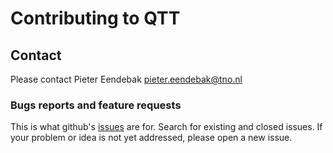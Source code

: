 # Contributing to QTT

## Contact

Please contact Pieter Eendebak pieter.eendebak@tno.nl

### Bugs reports and feature requests

This is what github's [issues](https://github.com/VandersypenQutech/qtt/issues) are for. Search for existing and closed issues. If your problem or idea is not yet addressed, please open a new issue.


